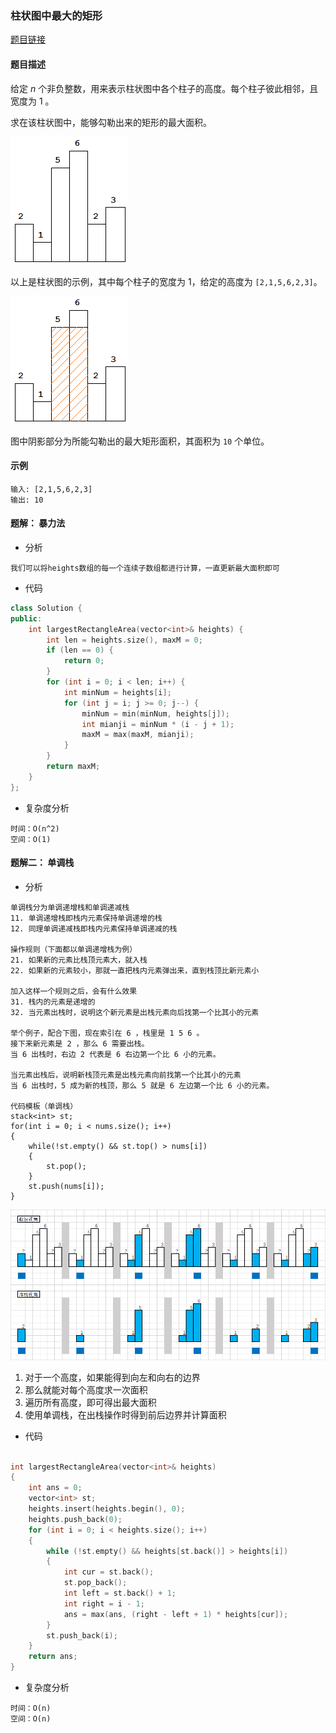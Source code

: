 ### 柱状图中最大的矩形

<a href="https://leetcode-cn.com/problems/largest-rectangle-in-histogram">题目链接</a>

#### 题目描述

给定 *n* 个非负整数，用来表示柱状图中各个柱子的高度。每个柱子彼此相邻，且宽度为 1 。

求在该柱状图中，能够勾勒出来的矩形的最大面积。

![028_1](img/028_1.png)

以上是柱状图的示例，其中每个柱子的宽度为 1，给定的高度为 `[2,1,5,6,2,3]`。

![028_2](img/028_2.png)

图中阴影部分为所能勾勒出的最大矩形面积，其面积为 `10` 个单位。

#### 示例

```
输入: [2,1,5,6,2,3]
输出: 10
```

#### 题解： 暴力法

+ 分析

```
我们可以将heights数组的每一个连续子数组都进行计算，一直更新最大面积即可
```

+ 代码

```c++
class Solution {
public:
    int largestRectangleArea(vector<int>& heights) {
        int len = heights.size(), maxM = 0;
        if (len == 0) {
            return 0;
        }
        for (int i = 0; i < len; i++) {
            int minNum = heights[i];
            for (int j = i; j >= 0; j--) {
                minNum = min(minNum, heights[j]);
                int mianji = minNum * (i - j + 1);
                maxM = max(maxM, mianji);
            }
        }
        return maxM;
    }
};
```

+ 复杂度分析

```
时间：O(n^2)
空间：O(1)
```

#### 题解二： 单调栈

+ 分析

```
单调栈分为单调递增栈和单调递减栈
11. 单调递增栈即栈内元素保持单调递增的栈
12. 同理单调递减栈即栈内元素保持单调递减的栈

操作规则（下面都以单调递增栈为例）
21. 如果新的元素比栈顶元素大，就入栈
22. 如果新的元素较小，那就一直把栈内元素弹出来，直到栈顶比新元素小

加入这样一个规则之后，会有什么效果
31. 栈内的元素是递增的
32. 当元素出栈时，说明这个新元素是出栈元素向后找第一个比其小的元素

举个例子，配合下图，现在索引在 6 ，栈里是 1 5 6 。
接下来新元素是 2 ，那么 6 需要出栈。
当 6 出栈时，右边 2 代表是 6 右边第一个比 6 小的元素。

当元素出栈后，说明新栈顶元素是出栈元素向前找第一个比其小的元素
当 6 出栈时，5 成为新的栈顶，那么 5 就是 6 左边第一个比 6 小的元素。

代码模板（单调栈）
stack<int> st;
for(int i = 0; i < nums.size(); i++)
{
	while(!st.empty() && st.top() > nums[i])
	{
		st.pop();
	}
	st.push(nums[i]);
}
```

![0283](img/028_3.png)

1. 对于一个高度，如果能得到向左和向右的边界
2. 那么就能对每个高度求一次面积
3. 遍历所有高度，即可得出最大面积
4. 使用单调栈，在出栈操作时得到前后边界并计算面积

+ 代码

```c++

int largestRectangleArea(vector<int>& heights)
{
    int ans = 0;
    vector<int> st;
    heights.insert(heights.begin(), 0);
    heights.push_back(0);
    for (int i = 0; i < heights.size(); i++)
    {
        while (!st.empty() && heights[st.back()] > heights[i])
        {
            int cur = st.back();
            st.pop_back();
            int left = st.back() + 1;
            int right = i - 1;
            ans = max(ans, (right - left + 1) * heights[cur]);
        }
        st.push_back(i);
    }
    return ans;
}

```



+ 复杂度分析

```
时间：O(n)
空间：O(n)
```

